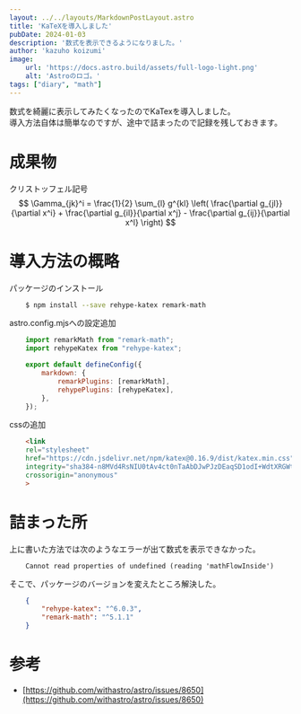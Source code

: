 ```yaml
---
layout: ../../layouts/MarkdownPostLayout.astro
title: 'KaTeXを導入しました'
pubDate: 2024-01-03
description: '数式を表示できるようになりました。'
author: 'kazuho koizumi'
image:
    url: 'https://docs.astro.build/assets/full-logo-light.png'
    alt: 'Astroのロゴ。'
tags: ["diary", "math"]
---
```


数式を綺麗に表示してみたくなったのでKaTexを導入しました。  
導入方法自体は簡単なのですが、途中で詰まったので記録を残しておきます。

# 成果物  
クリストッフェル記号
$$
  \Gamma_{jk}^i = 
  \frac{1}{2} \sum_{l} g^{kl} \left( \frac{\partial g_{jl}}{\partial x^i} + \frac{\partial g_{il}}{\partial x^j} - \frac{\partial g_{ij}}{\partial x^l} \right) 
$$

# 導入方法の概略

パッケージのインストール
```bash
    $ npm install --save rehype-katex remark-math
```

astro.config.mjsへの設定追加

```javascript
    import remarkMath from "remark-math";
    import rehypeKatex from "rehype-katex";

    export default defineConfig({
        markdown: {
            remarkPlugins: [remarkMath],
            rehypePlugins: [rehypeKatex],
        },
    });
```

cssの追加

```html
    <link 
    rel="stylesheet" 
    href="https://cdn.jsdelivr.net/npm/katex@0.16.9/dist/katex.min.css" 
    integrity="sha384-n8MVd4RsNIU0tAv4ct0nTaAbDJwPJzDEaqSD1odI+WdtXRGWt2kTvGFasHpSy3SV" 
    crossorigin="anonymous"
    >
```

# 詰まった所

上に書いた方法では次のようなエラーが出て数式を表示できなかった。
```
    Cannot read properties of undefined (reading 'mathFlowInside')
```

そこで、パッケージのバージョンを変えたところ解決した。
```json
    {
        "rehype-katex": "^6.0.3",
        "remark-math": "^5.1.1"
    }
```


# 参考

- [https://github.com/withastro/astro/issues/8650](https://github.com/withastro/astro/issues/8650)

